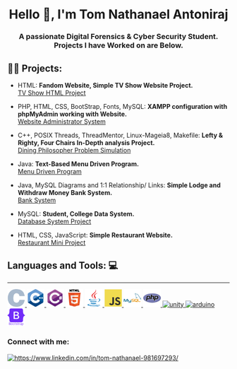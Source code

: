<h1 align="center">Hello 👋, I'm Tom Nathanael Antoniraj</h1>
<h3 align="center">A passionate Digital Forensics & Cyber Security Student. Projects I have Worked on are Below.</h3>

<h2 align="left">👨‍💻 Projects: </h2>

- HTML: <b> Fandom Website, Simple TV Show Website Project. </b> <br>[TV Show HTML Project](https://github.com/TomNathanael/Simple-Fandom-TV-Show-Website.git) <br>

- PHP, HTML, CSS, BootStrap, Fonts, MySQL: <b> XAMPP configuration with phpMyAdmin working with Website. </b> <br> [Website Administrator System](https://github.com/TomNathanael/Website-w-Administrator-Viewing.git) <br>

- C++, POSIX Threads, ThreadMentor, Linux-Mageia8, Makefile: <b> Lefty & Righty, Four Chairs In-Depth analysis Project. </b> <br> [Dining Philosopher Problem Simulation](https://github.com/TomNathanael/Dining-Philosophers-Simulation.git) <br>

- Java: <b> Text-Based Menu Driven Program. </b> <br>[Menu Driven Program](https://github.com/TomNathanael/Text-Based-Menu.git) <br>

- Java, MySQL Diagrams and 1:1 Relationship/ Links: <b> Simple Lodge and Withdraw Money Bank System. </b> <br>[Bank System](https://github.com/TomNathanael/Bank-System.git) <br>

- MySQL: <b> Student, College Data System. </b> <br>[Database System Project](https://github.com/TomNathanael/MySQL-Database-System.git) <br>

- HTML, CSS, JavaScript: <b> Simple Restaurant Website. </b> <br>[Restaurant Mini Project](https://github.com/TomNathanael/Pizza-HTML-Mini-Project) <br>


<h2 align="left">Languages and Tools: 💻 </h2> <hr>

<p align="left">  <a href="https://www.cprogramming.com/" target="_blank" rel="noreferrer"> <img src="https://raw.githubusercontent.com/devicons/devicon/master/icons/c/c-original.svg" alt="c" width="40" height="40"/> </a>
<a href="https://www.w3schools.com/cpp/" target="_blank" rel="noreferrer"> <img src="https://raw.githubusercontent.com/devicons/devicon/master/icons/cplusplus/cplusplus-original.svg" alt="cplusplus" width="40" height="40"/> </a>
<a href="https://www.w3schools.com/cs/" target="_blank" rel="noreferrer"> <img src="https://raw.githubusercontent.com/devicons/devicon/master/icons/csharp/csharp-original.svg" alt="csharp" width="40" height="40"/> </a>
<a href="https://www.w3.org/html/" target="_blank" rel="noreferrer"> <img src="https://raw.githubusercontent.com/devicons/devicon/master/icons/html5/html5-original-wordmark.svg" alt="html5" width="40" height="40"/> </a>
<a href="https://www.java.com" target="_blank" rel="noreferrer"> <img src="https://raw.githubusercontent.com/devicons/devicon/master/icons/java/java-original.svg" alt="java" width="40" height="40"/> </a>
<a href="https://developer.mozilla.org/en-US/docs/Web/JavaScript" target="_blank" rel="noreferrer"> <img src="https://raw.githubusercontent.com/devicons/devicon/master/icons/javascript/javascript-original.svg" alt="javascript" width="40" height="40"/> </a>
<a href="https://www.mysql.com/" target="_blank" rel="noreferrer"> <img src="https://raw.githubusercontent.com/devicons/devicon/master/icons/mysql/mysql-original-wordmark.svg" alt="mysql" width="40" height="40"/> </a>
<a href="https://www.php.net" target="_blank" rel="noreferrer"> <img src="https://raw.githubusercontent.com/devicons/devicon/master/icons/php/php-original.svg" alt="php" width="40" height="40"/> </a>
<a href="https://unity.com/" target="_blank" rel="noreferrer"> <img src="https://www.vectorlogo.zone/logos/unity3d/unity3d-icon.svg" alt="unity" width="40" height="40"/> </a>
<a href="https://www.arduino.cc/" target="_blank" rel="noreferrer"> <img src="https://cdn.worldvectorlogo.com/logos/arduino-1.svg" alt="arduino" width="40" height="40"/> </a>
<a href="https://getbootstrap.com" target="_blank" rel="noreferrer"> <img src="https://raw.githubusercontent.com/devicons/devicon/master/icons/bootstrap/bootstrap-plain-wordmark.svg" alt="bootstrap" width="40" height="40"/> </a> </p>

<h3 align="left">Connect with me:</h3>
<p align="left">
<a href="https://www.linkedin.com/in/tom-nathanael-981697293/" target="blank"><img align="center" src="https://raw.githubusercontent.com/rahuldkjain/github-profile-readme-generator/master/src/images/icons/Social/linked-in-alt.svg" alt="https://www.linkedin.com/in/tom-nathanael-981697293/" height="30" width="40" /></a>
</p>
